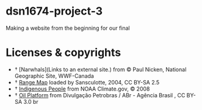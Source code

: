 # dsn1674-project-3
Making a website from the beginning for our final

# Licenses & copyrights

- †	[Narwhals](Links to an external site.) from © Paul Nicken, National Geographic Site, WWF-Canada
- †	[Range Map](http://en.wikipedia.org/wiki/Narwhal#/media/File:Narwhal_distribution_map.png) loaded by Sansculotte, 2004, CC BY-SA 2.5
- †	[Indigenous People](http://www.climate.gov/news-features/features/narwhals-tale-surviving-sea-ice-change) from NOAA Climate.gov, © 2008
- †	[Oil Platform](http://en.wikipedia.org/wiki/Offshore_construction#/media/File:Oil_platform_P-51_(Brazil)-2.jpg) from Divulgação Petrobras / ABr - Agência Brasil , CC BY-SA 3.0 br

